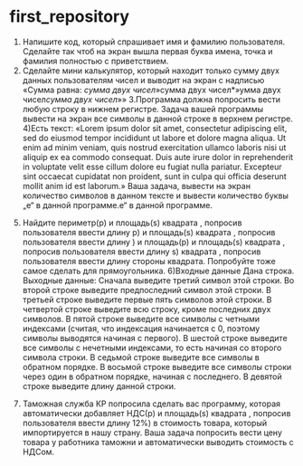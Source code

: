 # first_repository
1) Напишите код, который спрашивает имя и фамилию пользователя. Сделайте так чтоб на
экран вышла первая буква имена, точка и фамилия полностью с приветствием.
2) Сделайте мини калькулятор, который находит только сумму двух данных пользователям
чисел и выводит на экран с надписью «Сумма равна: *cумма двух чисел*»cумма двух чисел*»умма двух чисел*cумма двух чисел*»»
3.Программа должна попросить вести любую строку в нижнем регистре. Задача вашей
программы вывести на экран все символы в данной строке в верхнем регистре.
4)Есть текст: «Lorem ipsum dolor sit amet, consectetur adipiscing elit, sed do eiusmod
tempor incididunt ut labore et dolore magna aliqua. Ut enim ad minim veniam, quis
nostrud exercitation ullamco laboris nisi ut aliquip ex ea commodo consequat. Duis aute
irure dolor in reprehenderit in voluptate velit esse cillum dolore eu fugiat nulla pariatur.
Excepteur sint occaecat cupidatat non proident, sunt in culpa qui officia deserunt mollit
anim id est laborum.» Ваша задача, вывести на экран количество символов в данном тексте и
вывести количество буквы „e“ в данной программе.e“ в данной программе.
5. Найдите периметр(p) и площадь(s) квадрата , попросив пользователя ввести длину p) и площадь(s) квадрата , попросив пользователя ввести длину ) и площадь(p) и площадь(s) квадрата , попросив пользователя ввести длину s) квадрата , попросив пользователя ввести длину
стороны квадрата. Попробуйте тоже самое сделать для прямоугольника.
6)Входные данные
Дана строка.
Выходные данные:
Сначала выведите третий символ этой строки.
Во второй строке выведите предпоследний символ этой строки.
В третьей строке выведите первые пять символов этой строки.
В четвертой строке выведите всю строку, кроме последних двух символов.
В пятой строке выведите все символы с четными индексами (считая, что индексация
начинается с 0, поэтому символы выводятся начиная с первого).
В шестой строке выведите все символы с нечетными индексами, то есть начиная со
второго символа строки.
В седьмой строке выведите все символы в обратном порядке.
В восьмой строке выведите все символы строки через один в обратном порядке,
начиная с последнего.
В девятой строке выведите длину данной строки.
7) Таможная служба КР попросила сделать вас программу, которая автоматически добавляет
НДС(p) и площадь(s) квадрата , попросив пользователя ввести длину 12%) в стоимость товара, который импортируется в нашу страну. Ваша задача
попросить вести цену товара у работника таможни и автоматически выводить стоимость с
НДСом.
